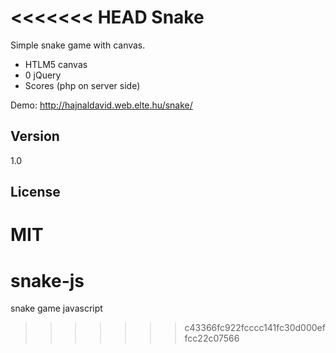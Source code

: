<<<<<<< HEAD
Snake
=========

Simple snake game with canvas.

  - HTLM5 canvas
  - 0 jQuery
  - Scores (php on server side)

Demo: http://hajnaldavid.web.elte.hu/snake/


Version
----

1.0


License
----

MIT
=======
snake-js
========

snake game javascript
>>>>>>> c43366fc922fcccc141fc30d000effcc22c07566
